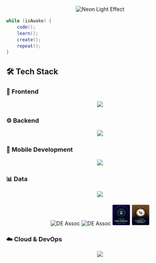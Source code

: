 <p align="center">
  <img src="https://i.imgur.com/m1T2PmY.gif" alt="Neon Light Effect" />
</p>


```java
while (isAwake) {
    code();
    learn();
    create();
    repeat();
}
```


## 🛠 Tech Stack

### 🎨 Frontend
<p align="center">
  <img src="https://skillicons.dev/icons?i=html,css,js,typescript,react,nextjs,vite,bootstrap,tailwind,threejs,jquery,figma" />
</p>

### ⚙️ Backend
<p align="center">
    <img src="https://skillicons.dev/icons?i=nodejs,express,java,spring,python,flask,django,php,laravel,graphql,cs,dotnet,postman" /> 
</p>

### 📱 Mobile Development
<p align="center">
  <img src="https://skillicons.dev/icons?i=androidstudio,flutter" />
</p>

### 📊 Data
<p align="center">
    <img src="https://skillicons.dev/icons?i=postgres,mysql,mongodb&perline=6" />
    <br />
    <br />
    <img src="AI.avif" alt="DE Assoc" style="height: 3.5rem; width: 3rem;" />
    <img src="DL.avif" alt="DE Assoc" style="height: 3.5rem; width: 3rem;" />
    <img src="DE-Assoc" alt="DE Assoc" style="height: 3.5rem; width: 3rem;" />
   <img src="AI-eng.png" alt="DE Assoc" style="height: 3.5rem; width: 3rem;" />
</p>

### ☁️ Cloud & DevOps
<p align="center">
  <img src="https://skillicons.dev/icons?i=aws,azure,docker,linux,git,github,firebase,supabase,vercel" />
</p>



<!--![footer](https://capsule-render.vercel.app/api?type=waving&height=150&reversal=false&section=footer) -->

